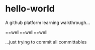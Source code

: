 # hello-world
A github platform learning walkthrough... 

==well==well==well

...just trying to commit all committables
